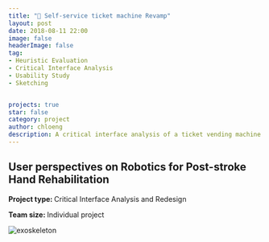 ```yaml
---
title: "🚉 Self-service ticket machine Revamp"
layout: post
date: 2018-08-11 22:00
image: false
headerImage: false
tag:
- Heuristic Evaluation
- Critical Interface Analysis
- Usability Study
- Sketching


projects: true
star: false
category: project
author: chloeng
description: A critical interface analysis of a ticket vending machine at Euston station, followed by a redesign of the machine.
---
```


## User perspectives on Robotics for Post-stroke Hand Rehabilitation
<b>Project type: </b> Critical Interface Analysis and Redesign

<b>Team size: </b> Individual project


<img alt="exoskeleton" src="https://chloenhy.github.io/assets/images/train/ticket-machine.pdf" />
